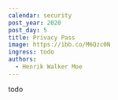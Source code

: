 ```yaml
---
calendar: security
post_year: 2020
post_day: 5
title: Privacy Pass
image: https://ibb.co/M6Qzc0N
ingress: todo
authors:
  - Henrik Walker Moe
---
```

todo